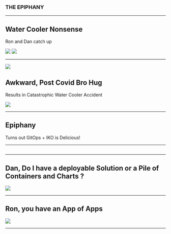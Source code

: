 <!-- .slide: data-background="#E6F7FF" -->

### THE EPIPHANY <!-- .element: class="r-fit-text" -->

---

<!-- .slide: data-background-transition="slide" data-background="{{asset_folder}}/shooting_shit.png" -->

## Water Cooler Nonsense

Ron and Dan catch up

<img src="{{asset_folder}}/ron-bullshit.gif" />
<img src="{{asset_folder}}/dan-bullshit.gif" />


---

<!-- .slide: data-background-transition="slide" data-background="{{asset_folder}}/dude.png" -->
<img src="{{asset_folder}}/ron-dude.gif" />  

## Awkward, Post Covid Bro Hug  
Results in Catastrophic Water Cooler Accident  

<img src="{{asset_folder}}/dan-dude.gif" />

---
<!-- .slide: data-background-transition="slide" data-background="{{asset_folder}}/epiphany.png" -->

## Epiphany

Turns out GitOps + IKO is Delicious!


---


<!-- .slide: data-background-iframe="https://www.youtube.com/embed/O7oD_oX-Gio?si=-3iedBokNVo9SaC6&amp;controls=0" data-background-interactive-->

##      

---

<!-- .slide: data-background="#000" -->

## Dan, Do I have a deployable Solution or a Pile of Containers and Charts ?

<img src="{{asset_folder}}/pile_of_containers_charts.png"/>

---

<!-- .slide: data-background="#000" -->

## Ron, you have an App of Apps


<img src="{{asset_folder}}/argo_logo.png"/>



---